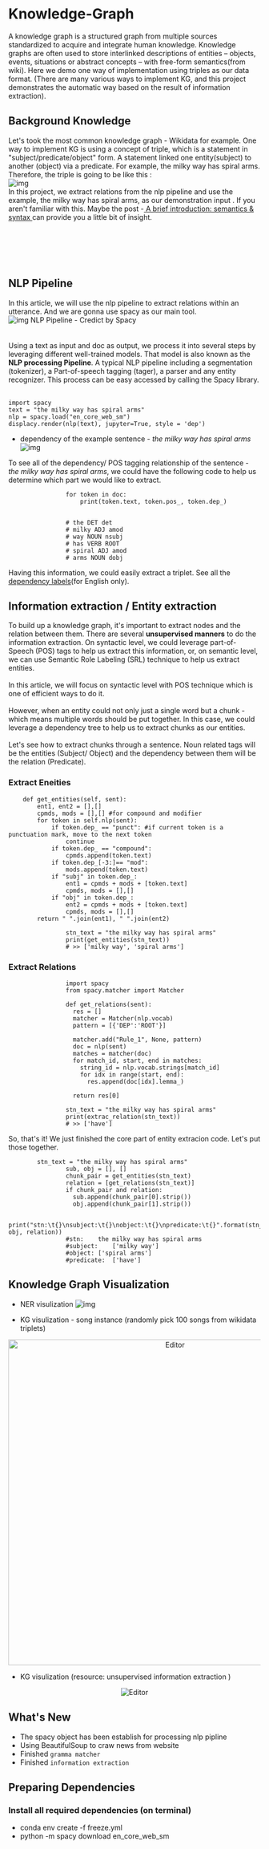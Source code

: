 # Knowledge-Graph


A knowledge graph is a structured graph from multiple sources standardized to acquire and integrate human knowledge. Knowledge graphs are often used to store interlinked descriptions of entities – objects, events, situations or abstract concepts – with free-form semantics(from wiki). Here we demo one way of implementation using triples as our data format. (There are many various ways to implement KG, and this project demonstrates the automatic way based on the result of information extraction).


## Background Knowledge
Let's took the most common knowledge graph - Wikidata for example. One way to implement KG is using a concept of triple, which is a statement in "subject/predicate/object" form. A statement linked one entity(subject) to another (object) via a predicate. For example, the milky way has spiral arms. Therefore, the triple is going to be like this :
<br>
![img](https://github.com/HaoWeiHe/Knowledge-Graph/blob/main/Img/triple.png)
<br>
In this project, we extract relations from the nlp pipeline and use the example, the milky way has spiral arms, as our demonstration input . If you aren't familiar with this. Maybe the post -[ A brief introduction: semantics & syntax ](https://haoweihohoho.medium.com/brief-introduce-semantics-syntax-9b84174de947)  can provide you a little bit of insight.

<br><br><br><br>

## NLP Pipeline 
In this article, we will use the nlp pipeline to extract relations within an utterance. And we are gonna use spacy as our main tool.
<br>
![img](https://github.com/HaoWeiHe/Knowledge-Graph/blob/main/Img/spacyPipline.svg)
NLP Pipeline - Credict by Spacy
<br>
<br>
<br>
Using a text as input and doc as output, we process it into several steps by leveraging different well-trained models. That model is also known as the **NLP processing Pipeline**. A typical NLP pipeline including a segmentation (tokenizer), a Part-of-speech tagging (tager), a parser and any entity recognizer. This process can be easy accessed by calling the Spacy library.
<br>
<br>
```
import spacy
text = "the milky way has spiral arms"
nlp = spacy.load("en_core_web_sm")
displacy.render(nlp(text), jupyter=True, style = 'dep')
 ```

- dependency of the example sentence - *the milky way has spiral arms*
![img](https://github.com/HaoWeiHe/Knowledge-Graph/blob/main/Img/DepMilkyWay.png)

To see all of the dependency/ POS tagging relationship of the sentence - *the milky way has spiral arms*, we could have the following code to help us determine which part we would like to extract.
```
                for token in doc:
                    print(token.text, token.pos_, token.dep_)
                   
                 
                # the DET det
                # milky ADJ amod
                # way NOUN nsubj
                # has VERB ROOT
                # spiral ADJ amod
                # arms NOUN dobj
```
Having this information, we could easily extract a triplet. See all the [dependency labels](https://github.com/clir/clearnlp-guidelines/blob/master/md/specifications/dependency_labels.md.)(for English only).

## Information extraction / Entity extraction
To build up a knowledge graph, it's important to extract nodes and the relation between them. There are several **unsupervised manners** to do the information extraction. On syntactic level, we could leverage part-of-Speech (POS) tags to help us extract this information, or, on semantic level, we can use Semantic Role Labeling (SRL) technique to help us extract entities.
<br><br>
In this article, we will focus on syntactic level with POS technique which is one of efficient ways to do it.
<br><br>
However, when an entity could not only just a single word but a chunk - which means multiple words should be put together. In this case, we could leverage a dependency tree to help us to extract chunks as our entities.
<br><br>
Let's see how to extract chunks through a sentence. Noun related tags will be the entities (Subject/ Object) and the dependency between them will be the relation (Predicate).
### Extract Eneities
```
	def get_entities(self, sent):
		ent1, ent2 = [],[]
		cpmds, mods = [],[] #for compound and modifier
		for token in self.nlp(sent):
			if token.dep_ == "punct": #if current token is a punctuation mark, move to the next token
				continue 
			if token.dep_ == "compound":
				cpmds.append(token.text)
			if token.dep_[-3:]== "mod":
				mods.append(token.text)
			if "subj" in token.dep_:
				ent1 = cpmds + mods + [token.text]
				cpmds, mods = [],[] 
			if "obj" in token.dep_:
				ent2 = cpmds + mods + [token.text]
				cpmds, mods = [],[] 
		return " ".join(ent1), " ".join(ent2)
                
                stn_text = "the milky way has spiral arms"
                print(get_entities(stn_text))
                # >> ['milky way', 'spiral arms']
```

### Extract Relations 
```
                import spacy
                from spacy.matcher import Matcher

                def get_relations(sent):
                  res = []
                  matcher = Matcher(nlp.vocab)
                  pattern = [{'DEP':'ROOT'}]
                  
                  matcher.add("Rule_1", None, pattern) 
                  doc = nlp(sent)
                  matches = matcher(doc)
                  for match_id, start, end in matches:
                    string_id = nlp.vocab.strings[match_id]  
                    for idx in range(start, end):
                      res.append(doc[idx].lemma_)
                  
                  return res[0]
                
                stn_text = "the milky way has spiral arms"
                print(extrac_relation(stn_text))
                # >> ['have']
```
So, that's it! We just finished the core part of entity extracion code. Let's put those together.
```
 		stn_text = "the milky way has spiral arms"
                sub, obj = [], []
                chunk_pair = get_entities(stn_text)
                relation = [get_relations(stn_text)]
                if chunk_pair and relation:
                  sub.append(chunk_pair[0].strip())
                  obj.append(chunk_pair[1].strip())

                print("stn:\t{}\nsubject:\t{}\nobject:\t{}\npredicate:\t{}".format(stn_text,sub, obj, relation))
                #stn:    the milky way has spiral arms
                #subject:    ['milky way']
                #object: ['spiral arms']
                #predicate:  ['have']
```
## Knowledge Graph Visualization
- NER visulization
![img](https://github.com/HaoWeiHe/Knowledge-Graph/blob/main/Img/NER_example.png)

- KG visulization - song instance (randomly pick 100 songs from wikidata triplets) 
<div align="center">
	<img src="https://github.com/HaoWeiHe/Knowledge-Graph/blob/main/Img/songs.png" alt="Editor" width="650">
</div>

- KG visulization (resource: unsupervised information extraction )
<div align="center">
	<img src="https://github.com/HaoWeiHe/Knowledge-Graph/blob/main/Img/knownled_graph_information_extraction.png" alt="Editor" width650500">
</div>


## What's New
*  The spacy object has been establish for processing nlp pipline
*  Using BeautifulSoup to craw news from website
*  Finished `gramma matcher`
*  Finished `information extraction` 

## Preparing Dependencies

### Install all required dependencies (on terminal)
* conda env create -f freeze.yml
* python -m spacy download en_core_web_sm											
